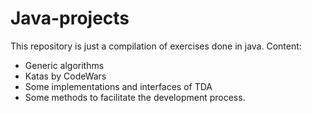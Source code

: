 # Java-projects

This repository is just a compilation of exercises done in java.
Content:
- Generic algorithms
- Katas by CodeWars
- Some implementations and interfaces of TDA
- Some methods to facilitate the development process.
